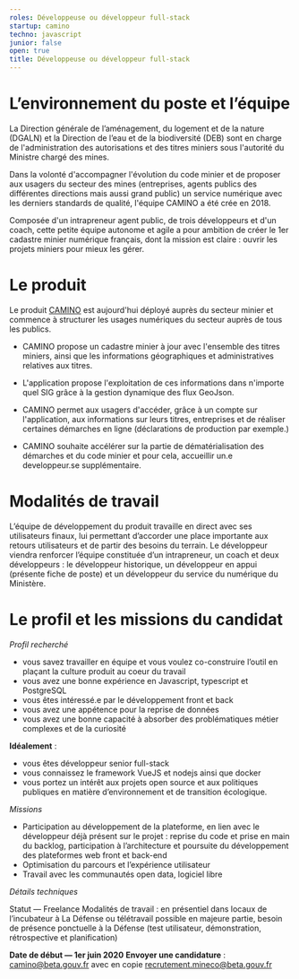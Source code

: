 ```yaml
---
roles: Développeuse ou développeur full-stack
startup: camino
techno: javascript 
junior: false
open: true 
title: Développeuse ou développeur full-stack
---
```


# L’environnement du poste et l’équipe

La Direction générale de l’aménagement, du logement et de la nature (DGALN) et la Direction de l’eau et de la biodiversité (DEB) sont en charge de l'administration des autorisations et des titres miniers sous l'autorité du Ministre chargé des mines. 

Dans la volonté d'accompagner l'évolution du code minier et de proposer aux usagers du secteur des mines (entreprises, agents publics des différentes directions mais aussi grand public) un service numérique avec les derniers standards de qualité, l'équipe CAMINO a été crée en 2018. 

Composée d'un intrapreneur agent public, de trois développeurs et d'un coach, cette petite équipe autonome et agile a pour ambition de créer le 1er cadastre minier numérique français, dont la mission est claire : ouvrir les projets miniers pour mieux les gérer.

# Le produit

Le produit [CAMINO](https://camino.beta.gouv.fr/) est aujourd'hui déployé auprès du secteur minier et commence à structurer les usages numériques du secteur auprès de tous les publics. 

- CAMINO propose un cadastre minier à jour avec l'ensemble des titres miniers, ainsi que les informations géographiques et administratives relatives aux titres.

- L'application propose l'exploitation de ces informations dans n'importe quel SIG grâce à la gestion dynamique des flux GeoJson. 

- CAMINO permet aux usagers d'accéder, grâce à un compte sur l'application, aux informations sur leurs titres, entreprises et de réaliser certaines démarches en ligne (déclarations de production par exemple.)

- CAMINO souhaite accélérer sur la partie de dématérialisation des démarches et du code minier et pour cela, accueillir un.e developpeur.se supplémentaire. 


# Modalités de travail

L’équipe de développement du produit travaille en direct avec ses utilisateurs finaux, lui permettant d’accorder une place importante aux retours utilisateurs et de partir des besoins du terrain. Le développeur viendra renforcer l’équipe constituée d’un intrapreneur, un coach et deux développeurs : le développeur historique, un développeur en appui (présente fiche de poste) et un développeur du service du numérique du Ministère. 

# Le profil et les missions du candidat

_Profil recherché_

- vous savez travailler en équipe et vous voulez co-construire l’outil en plaçant la culture produit au coeur du travail
- vous avez une bonne expérience en Javascript, typescript et PostgreSQL
- vous êtes intéressé.e par le développement front et back
- vous avez une appétence pour la reprise de données 
- vous avez une bonne capacité à absorber des problématiques métier complexes et de la curiosité 

**Idéalement** :

- vous êtes développeur senior full-stack 
- vous connaissez le framework VueJS et nodejs ainsi que docker
- vous portez un intérêt aux projets open source et aux politiques publiques en matière d’environnement et de transition écologique. 


_Missions_

- Participation au développement de la plateforme, en lien avec le développeur déjà présent sur le projet : reprise du code et prise en main du backlog, participation à l’architecture et poursuite du développement des plateformes web front et back-end
- Optimisation du parcours et l’expérience utilisateur
- Travail avec les communautés open data, logiciel libre

_Détails techniques_

Statut — Freelance
Modalités de travail : en présentiel dans locaux de l’incubateur à La Défense ou télétravail possible en majeure partie, besoin de présence ponctuelle à la Défense (test utilisateur, démonstration, rétrospective et planification)

**Date de début — 1er juin 2020**
**Envoyer une candidature** : camino@beta.gouv.fr avec en copie recrutement.mineco@beta.gouv.fr 


